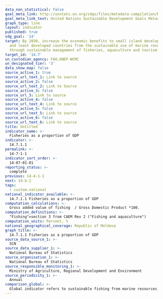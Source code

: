 ```yaml
---
data_non_statistical: false
goal_meta_link: http://unstats.un.org/sdgs/files/metadata-compilation/Metadata-Goal-14.pdf
goal_meta_link_text: United Nations Sustainable Development Goals Metadata (pdf 288kB)
graph_type: line
layout: indicator
published: true
sdg_goal: '14'
target: By 2030, increase the economic benefits to small island developing States
  and least developed countries from the sustainable use of marine resources, including
  through sustainable management of fisheries, aquaculture and tourism
target_id: '14.7'
un_custodian_agency: FAO,UNEP-WCMC
un_designated_tier: '3'
data_show_map: false
source_active_1: true
source_url_text_1: Link to source
source_active_2: false
source_url_text_2: Link to Source
source_active_3: false
source_url_3: Link to source
source_active_4: false
source_url_text_4: Link to source
source_active_5: false
source_url_text_5: Link to source
source_active_6: false
source_url_text_6: Link to source
title: Untitled
indicator_name: >-
  Fisheries as a proportion of GDP
indicator: >-
  14.7.1.1
permalink: >-
  14-7-1-1
indicator_sort_order: >-
  14-07-01-01
reporting_status: >-
  complete
previous: 14-4-1-1
next: 14-b-1
tags:
  - custom.national
national_indicator_available: >-
  14.7.1.1 Fisheries as a proportion of GDP
computation_calculations: >-
  Gross added value of fishing  / Gross Domestic Product *100.
computation_definitions: >-
  "Fishing"=section 3 from CAEM Rev 2 ("Fishing and aquaculture")
computation_units: Percent, %
national_geographical_coverage: Republic of Moldova
graph_title: >-
  14.7.1.1 Fisheries as a proportion of GDP
source_data_source_1: >-
  SCN
source_data_supplier_1: >-
  National Bureau of Statistics
source_organisation_1: >-
  National Bureau of Statistics
source_responsible_monitoring_1: >-
  Ministry of Agriculture, Regional Development and Environment
source_periodicity_1: >-
  Annual
comparison_global: >-
  Global indicator refers to sustainable fishing from marine resources, while the national indicator refers to sustainable fishing from national surface aquatic resources
---
```

